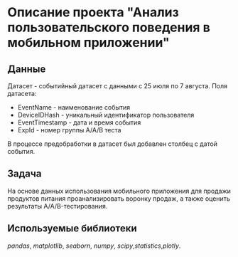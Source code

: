# Описание проекта "Анализ пользовательского поведения в мобильном приложении"


## Данные

Датасет - событийный датасет с данными с 25 июля по 7 августа. Поля датасета:

- EventName - наименование события
- DeviceIDHash - уникальный идентификатор пользователя
- EventTimestamp - дата и время события
- ExpId - номер группы А/А/В теста

В процессе предобработки в датасет был добавлен столбец с датой события.


## Задача

На основе данных использования мобильного приложения для продажи продуктов питания проанализировать воронку продаж, а также оценить результаты A/A/B-тестирования.


## Используемые библиотеки
*pandas*, *matplotlib*, *seaborn*, *numpy*, *scipy*,*statistics*,*plotly*.
